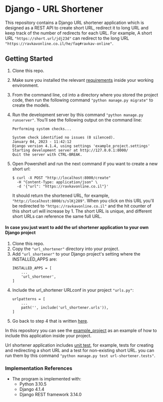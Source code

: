 # Django - URL Shortener
This repository contains a Django URL shortener application which is designed as a REST API to create short URL, redirect it to long URL and keep track of the number of redirects for each URL. 
For example, A short URL `"https://short.url/jdj23d"` can redirect to the long URL `"https://ravkavonline.co.il/he/faq#ravkav-online"`.

## Getting Started
1. Clone this repo.
2. Make sure you installed the relevant [requirements](requirements.txt) inside your working environment. 
3. From the command line, cd into a directory where you stored the project code, then run the following command `"python manage.py migrate"` to create the models.
4. <a id="step4"> Run </a> the development server by this command `"python manage.py runserver"`.
   You’ll see the following output on the command line:

   ```
   Performing system checks...
   
   System check identified no issues (0 silenced).
   January 04, 2023 - 11:42:12
   Django version 4.1.4, using settings 'example_project.settings'
   Starting development server at http://127.0.0.1:8000/
   Quit the server with CTRL-BREAK.
   ```
5. Open Powershell and run the next command if you want to create a new short url:
   ```
   $ curl -X POST "http://localhost:8000/create"
     -H "Content-Type: application/json" \
     -d '{"url": "https://ravkavonline.co.il"}'
   ```
   It should return the shortened URL, for example, `"http://localhost:8000/s/slKj289"`.
   When you click on this URL you'll be redirected to `"https://ravkavonline.co.il"` and the hit counter of this short url will increase by 1. The short URL is unique, and different short URLs can reference the same full URL. 

#### In case you just want to add the url shortener application to your own Django project
1. Clone this repo.
2. Copy the `"url_shortener"` directory into your project.
3. Add `"url_shortener"` to your Django project's setting where the INSTALLED_APPS are:
    ```
    INSTALLED_APPS = [
        ...
        'url_shortener',
    ]
    ```
4. Include the url_shortener URLconf in your project `"urls.py"`:
    ```
    urlpatterns = [
        ...
        path('', include('url_shortener.urls')),
    ]
    ```
5. Go back to step 4 that is written [here](#step4). 

In this repository you can see the [example_project](example_project) as an example of how to include this application inside your project. 

Url shortener application includes [unit test](url_shortener/tests.py), for example, tests for creating and redirecting a short URL and
a test for non-existing short URL. you can run them by this command `"python manage.py test url-shortener.tests"`.

### Implementation References
- The program is implemented with:
  - Python 3.10.5
  - Django 4.1.4
  - Django REST framework 3.14.0
